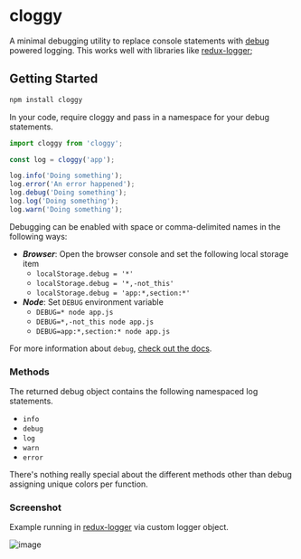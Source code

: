 # cloggy

A minimal debugging utility to replace console statements with [debug](https://github.com/visionmedia/debug) powered logging. This works well with libraries like [redux-logger](https://github.com/evgenyrodionov/redux-logger#logger-object);

## Getting Started

```sh
npm install cloggy
```

In your code, require cloggy and pass in a namespace for your debug statements.

```js
import cloggy from 'cloggy';

const log = cloggy('app');

log.info('Doing something');
log.error('An error happened');
log.debug('Doing something');
log.log('Doing something');
log.warn('Doing something');
```

Debugging can be enabled with space or comma-delimited names in the following ways:

- ***Browser***: Open the browser console and set the following local storage item
    - `localStorage.debug = '*'`
    - `localStorage.debug = '*,-not_this'`
    - `localStorage.debug = 'app:*,section:*'`
- ***Node***: Set `DEBUG` environment variable
    - `DEBUG=* node app.js`
    - `DEBUG=*,-not_this node app.js`
    - `DEBUG=app:*,section:* node app.js`


For more information about `debug`, [check out the docs](https://github.com/visionmedia/debug#usage).

### Methods

 The returned debug object contains the following namespaced log statements.

- `info`
- `debug`
- `log`
- `warn`
- `error`

There's nothing really special about the different methods other than debug assigning unique colors per function.

### Screenshot

Example running in [redux-logger](https://github.com/evgenyrodionov/redux-logger#logger-object) via custom logger object.

![image](https://cloud.githubusercontent.com/assets/399776/16369944/88544f10-3bf0-11e6-92e3-9589e05c460e.png)
